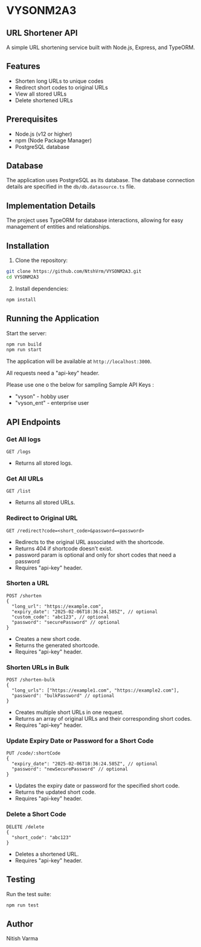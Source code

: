# VYSONM2A3

## URL Shortener API

A simple URL shortening service built with Node.js, Express, and TypeORM.

## Features

- Shorten long URLs to unique codes
- Redirect short codes to original URLs
- View all stored URLs
- Delete shortened URLs

## Prerequisites

- Node.js (v12 or higher)
- npm (Node Package Manager)
- PostgreSQL database

## Database

The application uses PostgreSQL as its database. The database connection details are specified in the `db/db.datasource.ts` file.

## Implementation Details

The project uses TypeORM for database interactions, allowing for easy management of entities and relationships.

## Installation

1. Clone the repository:

```sh
git clone https://github.com/NtshVrm/VYSONM2A3.git
cd VYSONM2A3
```

2. Install dependencies:

```sh
npm install
```

## Running the Application

Start the server:

```sh
npm run build
npm run start
```

The application will be available at `http://localhost:3000`.

All requests need a "api-key" header.

Please use one o the below for sampling
Sample API Keys : 
 - "vyson" - hobby user
 - "vyson_ent" - enterprise user

## API Endpoints

### Get All logs

```http
GET /logs
```

- Returns all stored logs.

### Get All URLs

```http
GET /list
```

- Returns all stored URLs.

### Redirect to Original URL

```http
GET /redirect?code=<short_code>&password=<password>
```

- Redirects to the original URL associated with the shortcode.
- Returns 404 if shortcode doesn't exist.
- password param is optional and only for short codes that need a password
- Requires "api-key" header.

### Shorten a URL

```http
POST /shorten
{
  "long_url": "https://example.com",
  "expiry_date": "2025-02-06T18:36:24.585Z", // optional
  "custom_code": "abc123", // optional
  "password": "securePassword" // optional
}
```

- Creates a new short code.
- Returns the generated shortcode.
- Requires "api-key" header.

### Shorten URLs in Bulk

```http
POST /shorten-bulk
{
  "long_urls": ["https://example1.com", "https://example2.com"],
  "password": "bulkPassword" // optional
}
```

- Creates multiple short URLs in one request.
- Returns an array of original URLs and their corresponding short codes.
- Requires "api-key" header.

### Update Expiry Date or Password for a Short Code

```http
PUT /code/:shortCode
{
  "expiry_date": "2025-02-06T18:36:24.585Z", // optional
  "password": "newSecurePassword" // optional
}
```

- Updates the expiry date or password for the specified short code.
- Returns the updated short code.
- Requires "api-key" header.

### Delete a Short Code

```http
DELETE /delete
{
  "short_code": "abc123"
}
```

- Deletes a shortened URL.
- Requires "api-key" header.

## Testing

Run the test suite:

```sh
npm run test
```

## Author

Nitish Varma
